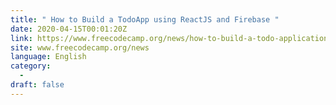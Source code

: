 ```yaml
---
title: " How to Build a TodoApp using ReactJS and Firebase "
date: 2020-04-15T00:01:20Z
link: https://www.freecodecamp.org/news/how-to-build-a-todo-application-using-reactjs-and-firebase/?utm_medium=RSS&utm_source=news.12bit.vn
site: www.freecodecamp.org/news
language: English
category:
  -   
draft: false
---
```

